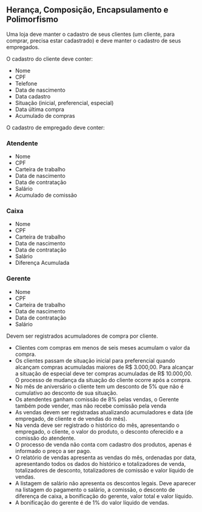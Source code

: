 
## Herança, Composição, Encapsulamento e Polimorfismo

Uma loja deve manter o cadastro de seus clientes (um cliente, para comprar, precisa estar cadastrado) e deve manter o cadastro de seus empregados.

O cadastro do cliente deve conter:
-   Nome
-   CPF
-   Telefone
-   Data de nascimento
-   Data cadastro
-   Situação (inicial, preferencial, especial)
-   Data última compra
-   Acumulado de compras

O cadastro de empregado deve conter:

### Atendente

-   Nome
-   CPF
-   Carteira de trabalho
-   Data de nascimento
-   Data de contratação
-   Salário
-   Acumulado de comissão

### Caixa
    
-   Nome
-   CPF    
-   Carteira de trabalho    
-   Data de nascimento    
-   Data de contratação    
-   Salário    
-   Diferença Acumulada    

###   Gerente

-   Nome
-   CPF
-   Carteira de trabalho
-   Data de nascimento
-   Data de contratação
-   Salário

Devem ser registrados acumuladores de compra por cliente.

-   Clientes com compras em menos de seis meses acumulam o valor da compra.
-   Os clientes passam de situação inicial para preferencial quando alcançam compras acumuladas maiores de R$ 3.000,00. Para alcançar a situação de especial deve ter compras acumuladas de R$ 10.000,00. O processo de mudança da situação do cliente ocorre após a compra.
-   No mês de aniversário o cliente tem um desconto de 5% que não é cumulativo ao desconto de sua situação.
-   Os atendentes ganham comissão de 8% pelas vendas, o Gerente também pode vender, mas não recebe comissão pela venda
-  As vendas devem ser registradas atualizando acumuladores e data (de empregado, de cliente e de vendas do mês).
-  Na venda deve ser registrado o histórico do mês, apresentando o empregado, o cliente, o valor do produto, o desconto oferecido e a comissão do atendente.
-  O processo de venda não conta com cadastro dos produtos, apenas é informado o preço a ser pago.
-  O relatório de vendas apresenta as vendas do mês, ordenadas por data, apresentando todos os dados do histórico e totalizadores de venda, totalizadores de desconto, totalizadores de comissão e valor líquido de vendas.
-  A listagem de salário não apresenta os descontos legais. Deve aparecer na listagem do pagamento o salário, a comissão, o desconto de diferença de caixa, a bonificação do gerente, valor total e valor líquido.
-  A bonificação do gerente é de 1% do valor líquido de vendas.

